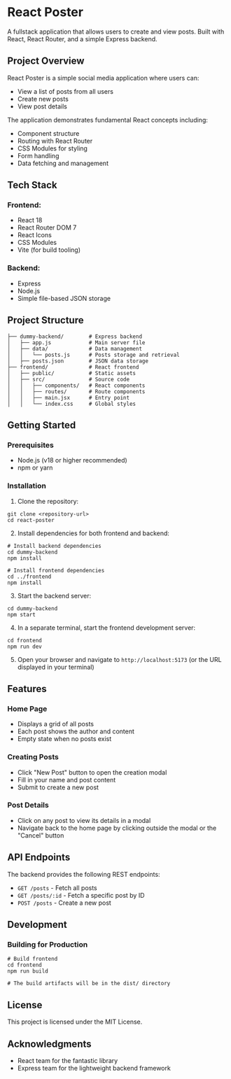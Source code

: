 # React Poster

A fullstack application that allows users to create and view posts. Built with React, React Router, and a simple Express backend.

## Project Overview

React Poster is a simple social media application where users can:
- View a list of posts from all users
- Create new posts
- View post details 

The application demonstrates fundamental React concepts including:
- Component structure
- Routing with React Router
- CSS Modules for styling
- Form handling
- Data fetching and management

## Tech Stack

### Frontend:
- React 18
- React Router DOM 7
- React Icons
- CSS Modules
- Vite (for build tooling)

### Backend:
- Express
- Node.js
- Simple file-based JSON storage

## Project Structure

```
├── dummy-backend/        # Express backend
│   ├── app.js            # Main server file
│   ├── data/             # Data management
│   │   └── posts.js      # Posts storage and retrieval
│   ├── posts.json        # JSON data storage
├── frontend/             # React frontend
│   ├── public/           # Static assets
│   ├── src/              # Source code
│   │   ├── components/   # React components
│   │   ├── routes/       # Route components
│   │   ├── main.jsx      # Entry point
│   │   └── index.css     # Global styles
```

## Getting Started

### Prerequisites
- Node.js (v18 or higher recommended)
- npm or yarn

### Installation

1. Clone the repository:
```
git clone <repository-url>
cd react-poster
```

2. Install dependencies for both frontend and backend:
```
# Install backend dependencies
cd dummy-backend
npm install

# Install frontend dependencies
cd ../frontend
npm install
```

3. Start the backend server:
```
cd dummy-backend
npm start
```

4. In a separate terminal, start the frontend development server:
```
cd frontend
npm run dev
```

5. Open your browser and navigate to `http://localhost:5173` (or the URL displayed in your terminal)

## Features

### Home Page
- Displays a grid of all posts
- Each post shows the author and content
- Empty state when no posts exist

### Creating Posts
- Click "New Post" button to open the creation modal
- Fill in your name and post content
- Submit to create a new post

### Post Details
- Click on any post to view its details in a modal
- Navigate back to the home page by clicking outside the modal or the "Cancel" button

## API Endpoints

The backend provides the following REST endpoints:

- `GET /posts` - Fetch all posts
- `GET /posts/:id` - Fetch a specific post by ID
- `POST /posts` - Create a new post

## Development

### Building for Production

```
# Build frontend
cd frontend
npm run build

# The build artifacts will be in the dist/ directory
```

## License

This project is licensed under the MIT License.

## Acknowledgments

- React team for the fantastic library
- Express team for the lightweight backend framework